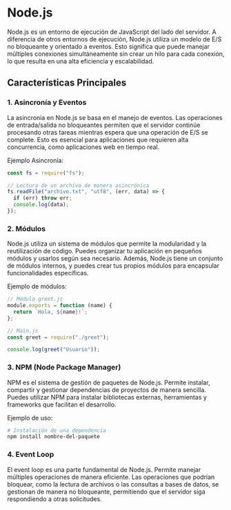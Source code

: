 # Node.js

Node.js es un entorno de ejecución de JavaScript del lado del servidor. A diferencia de otros entornos de ejecución, Node.js utiliza un modelo de E/S no bloqueante y orientado a eventos. Esto significa que puede manejar múltiples conexiones simultáneamente sin crear un hilo para cada conexión, lo que resulta en una alta eficiencia y escalabilidad.

## Características Principales

### 1. Asincronía y Eventos

La asincronía en Node.js se basa en el manejo de eventos. Las operaciones de entrada/salida no bloqueantes permiten que el servidor continúe procesando otras tareas mientras espera que una operación de E/S se complete. Esto es esencial para aplicaciones que requieren alta concurrencia, como aplicaciones web en tiempo real.

Ejemplo Asincronía:

```javascript
const fs = require("fs");

// Lectura de un archivo de manera asincrónica
fs.readFile("archivo.txt", "utf8", (err, data) => {
  if (err) throw err;
  console.log(data);
});
```

### 2. Módulos

Node.js utiliza un sistema de módulos que permite la modularidad y la reutilización de código. Puedes organizar tu aplicación en pequeños módulos y usarlos según sea necesario. Además, Node.js tiene un conjunto de módulos internos, y puedes crear tus propios módulos para encapsular funcionalidades específicas.

Ejemplo de módulos:

```javascript
// Módulo greet.js
module.exports = function (name) {
  return `Hola, ${name}!`;
};

// Main.js
const greet = require("./greet");

console.log(greet("Usuario"));
```

### 3. NPM (Node Package Manager)

NPM es el sistema de gestión de paquetes de Node.js. Permite instalar, compartir y gestionar dependencias de proyectos de manera sencilla. Puedes utilizar NPM para instalar bibliotecas externas, herramientas y frameworks que facilitan el desarrollo.

Ejemplo de uso:

```bash
# Instalación de una dependencia
npm install nombre-del-paquete
```

### 4. Event Loop

El event loop es una parte fundamental de Node.js. Permite manejar múltiples operaciones de manera eficiente. Las operaciones que podrían bloquear, como la lectura de archivos o las consultas a bases de datos, se gestionan de manera no bloqueante, permitiendo que el servidor siga respondiendo a otras solicitudes.